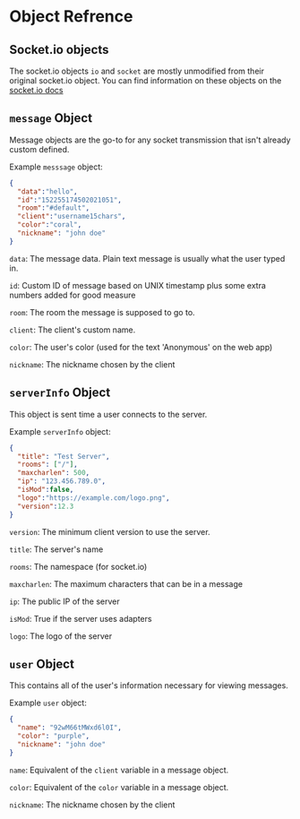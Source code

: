 # Object Refrence

## Socket.io objects

The socket.io objects `io` and `socket` are mostly unmodified from their original socket.io object. You can find information on these objects on the [socket.io docs](https://socket.io/docs/server-api/)

## `message` Object

Message objects are the go-to for any socket transmission that isn't already custom defined.

Example `messsage` object:

```json
{
  "data":"hello",
  "id":"152255174502021051",
  "room":"#default",
  "client":"username15chars",
  "color":"coral",
  "nickname": "john doe"
}
```

`data`: The message data. Plain text message is usually what the user typed in.

`id`: Custom ID of message based on UNIX timestamp plus some extra numbers added for good measure

`room`: The room the message is supposed to go to.

`client`: The client's custom name.

`color`: The user's color (used for the text 'Anonymous' on the web app)

`nickname`: The nickname chosen by the client

## `serverInfo` Object

This object is sent time a user connects to the server.

Example `serverInfo` object:

```json
{
  "title": "Test Server",
  "rooms": ["/"],
  "maxcharlen": 500,
  "ip": "123.456.789.0",
  "isMod":false,
  "logo":"https://example.com/logo.png",
  "version":12.3
}
```

`version`: The minimum client version to use the server.

`title`: The server's name

`rooms`: The namespace (for socket.io)

`maxcharlen`: The maximum characters that can be in a message

`ip`: The public IP of the server

`isMod`: True if the server uses adapters

`logo`: The logo of the server

## `user` Object

This contains all of the user's information necessary for viewing messages.

Example `user` object:

```json
{
  "name": "92wM66tMWxd6l0I",
  "color": "purple",
  "nickname": "john doe"
}
```

`name`: Equivalent of the `client` variable in a message object.

`color`: Equivalent of the `color` variable in a message object.

`nickname`: The nickname chosen by the client